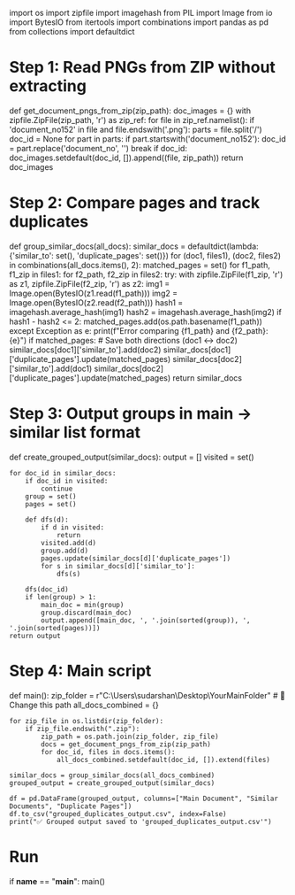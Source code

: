 import os
import zipfile
import imagehash
from PIL import Image
from io import BytesIO
from itertools import combinations
import pandas as pd
from collections import defaultdict

# Step 1: Read PNGs from ZIP without extracting
def get_document_pngs_from_zip(zip_path):
    doc_images = {}
    with zipfile.ZipFile(zip_path, 'r') as zip_ref:
        for file in zip_ref.namelist():
            if 'document_no152' in file and file.endswith('.png'):
                parts = file.split('/')
                doc_id = None
                for part in parts:
                    if part.startswith('document_no152'):
                        doc_id = part.replace('document_no', '')
                        break
                if doc_id:
                    doc_images.setdefault(doc_id, []).append((file, zip_path))
    return doc_images

# Step 2: Compare pages and track duplicates
def group_similar_docs(all_docs):
    similar_docs = defaultdict(lambda: {'similar_to': set(), 'duplicate_pages': set()})
    for (doc1, files1), (doc2, files2) in combinations(all_docs.items(), 2):
        matched_pages = set()
        for f1_path, f1_zip in files1:
            for f2_path, f2_zip in files2:
                try:
                    with zipfile.ZipFile(f1_zip, 'r') as z1, zipfile.ZipFile(f2_zip, 'r') as z2:
                        img1 = Image.open(BytesIO(z1.read(f1_path)))
                        img2 = Image.open(BytesIO(z2.read(f2_path)))
                        hash1 = imagehash.average_hash(img1)
                        hash2 = imagehash.average_hash(img2)
                        if hash1 - hash2 <= 2:
                            matched_pages.add(os.path.basename(f1_path))
                except Exception as e:
                    print(f"Error comparing {f1_path} and {f2_path}: {e}")
        if matched_pages:
            # Save both directions (doc1 ↔ doc2)
            similar_docs[doc1]['similar_to'].add(doc2)
            similar_docs[doc1]['duplicate_pages'].update(matched_pages)
            similar_docs[doc2]['similar_to'].add(doc1)
            similar_docs[doc2]['duplicate_pages'].update(matched_pages)
    return similar_docs

# Step 3: Output groups in main → similar list format
def create_grouped_output(similar_docs):
    output = []
    visited = set()

    for doc_id in similar_docs:
        if doc_id in visited:
            continue
        group = set()
        pages = set()

        def dfs(d):
            if d in visited:
                return
            visited.add(d)
            group.add(d)
            pages.update(similar_docs[d]['duplicate_pages'])
            for s in similar_docs[d]['similar_to']:
                dfs(s)

        dfs(doc_id)
        if len(group) > 1:
            main_doc = min(group)
            group.discard(main_doc)
            output.append([main_doc, ', '.join(sorted(group)), ', '.join(sorted(pages))])
    return output

# Step 4: Main script
def main():
    zip_folder = r"C:\Users\sudarshan\Desktop\YourMainFolder"  # 🔁 Change this path
    all_docs_combined = {}

    for zip_file in os.listdir(zip_folder):
        if zip_file.endswith(".zip"):
            zip_path = os.path.join(zip_folder, zip_file)
            docs = get_document_pngs_from_zip(zip_path)
            for doc_id, files in docs.items():
                all_docs_combined.setdefault(doc_id, []).extend(files)

    similar_docs = group_similar_docs(all_docs_combined)
    grouped_output = create_grouped_output(similar_docs)

    df = pd.DataFrame(grouped_output, columns=["Main Document", "Similar Documents", "Duplicate Pages"])
    df.to_csv("grouped_duplicates_output.csv", index=False)
    print("✅ Grouped output saved to 'grouped_duplicates_output.csv'")

# Run
if __name__ == "__main__":
    main()